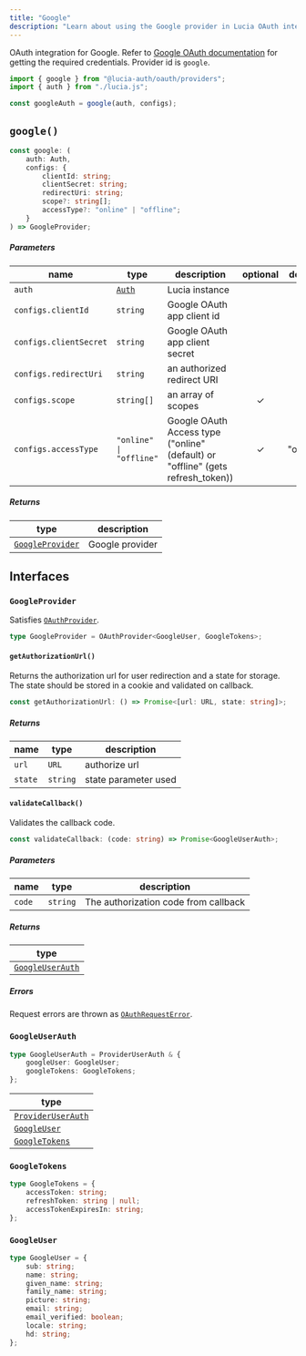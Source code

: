 ```yaml
---
title: "Google"
description: "Learn about using the Google provider in Lucia OAuth integration"
---
```


OAuth integration for Google. Refer to [Google OAuth documentation](https://developers.google.com/identity/protocols/oauth2/web-server#httprests) for getting the required credentials. Provider id is `google`.

```ts
import { google } from "@lucia-auth/oauth/providers";
import { auth } from "./lucia.js";

const googleAuth = google(auth, configs);
```

## `google()`

```ts
const google: (
	auth: Auth,
	configs: {
		clientId: string;
		clientSecret: string;
		redirectUri: string;
		scope?: string[];
		accessType?: "online" | "offline";
	}
) => GoogleProvider;
```

##### Parameters

| name                   | type                                       | description                                                                     | optional | default  |
| ---------------------- | ------------------------------------------ | ------------------------------------------------------------------------------- | :------: | :------: |
| `auth`                 | [`Auth`](/reference/lucia/interfaces/auth) | Lucia instance                                                                  |          |          |
| `configs.clientId`     | `string`                                   | Google OAuth app client id                                                      |          |          |
| `configs.clientSecret` | `string`                                   | Google OAuth app client secret                                                  |          |          |
| `configs.redirectUri`  | `string`                                   | an authorized redirect URI                                                      |          |          |
| `configs.scope`        | `string[]`                                 | an array of scopes                                                              |    ✓     |          |
| `configs.accessType`   | `"online" \| "offline"`                    | Google OAuth Access type ("online" (default) or "offline" (gets refresh_token)) |    ✓     | "online" |

##### Returns

| type                                | description     |
| ----------------------------------- | --------------- |
| [`GoogleProvider`](#googleprovider) | Google provider |

## Interfaces

### `GoogleProvider`

Satisfies [`OAuthProvider`](/reference/oauth/interfaces#oauthprovider).

```ts
type GoogleProvider = OAuthProvider<GoogleUser, GoogleTokens>;
```

#### `getAuthorizationUrl()`

Returns the authorization url for user redirection and a state for storage. The state should be stored in a cookie and validated on callback.

```ts
const getAuthorizationUrl: () => Promise<[url: URL, state: string]>;
```

##### Returns

| name    | type     | description          |
| ------- | -------- | -------------------- |
| `url`   | `URL`    | authorize url        |
| `state` | `string` | state parameter used |

#### `validateCallback()`

Validates the callback code.

```ts
const validateCallback: (code: string) => Promise<GoogleUserAuth>;
```

##### Parameters

| name   | type     | description                          |
| ------ | -------- | ------------------------------------ |
| `code` | `string` | The authorization code from callback |

##### Returns

| type                                |
| ----------------------------------- |
| [`GoogleUserAuth`](#googleuserauth) |

##### Errors

Request errors are thrown as [`OAuthRequestError`](/reference/oauth/interfaces#oauthrequesterror).

### `GoogleUserAuth`

```ts
type GoogleUserAuth = ProviderUserAuth & {
	googleUser: GoogleUser;
	googleTokens: GoogleTokens;
};
```

| type                                                               |
| ------------------------------------------------------------------ |
| [`ProviderUserAuth`](/reference/oauth/interfaces#provideruserauth) |
| [`GoogleUser`](#googleuser)                                        |
| [`GoogleTokens`](#googletokens)                                    |

### `GoogleTokens`

```ts
type GoogleTokens = {
	accessToken: string;
	refreshToken: string | null;
	accessTokenExpiresIn: string;
};
```

### `GoogleUser`

```ts
type GoogleUser = {
	sub: string;
	name: string;
	given_name: string;
	family_name: string;
	picture: string;
	email: string;
	email_verified: boolean;
	locale: string;
	hd: string;
};
```
